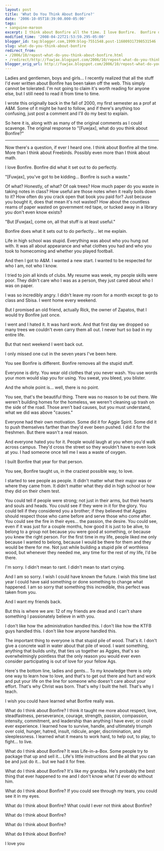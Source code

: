 ```yaml
---
layout: post
title: 'What Do You Think About Bonfire?'
date: '2006-10-05T18:39:00.000-05:00'
tags:
- sanguine-maroon
excerpt: I think about Bonfire all the time. I love Bonfire.  Bonfire did what it set out to do perfectly.
modified_time: '2008-04-22T21:53:59.295-05:00'
blogger_id: tag:blogger.com,1999:blog-7551548.post-116009317398531546
slug: what-do-you-think-about-bonfire
redirect_from: 
- /2006/10/repost-what-do-you-think-about-bonfire.html
- /redirect/http://fuwjax.blogspot.com/2006/10/repost-what-do-you-think-about-bonfire.html
blogger_orig_url: http://fuwjax.blogspot.com/2006/10/repost-what-do-you-think-about-bonfire.html
---
```


Ladies and gentlemen, boys and girls... I recently realized that all the stuff I'd ever written about Bonfire has been taken off the web.  This simply cannot be tolerated.  I'm not going to claim it's worth reading for anyone else, but I still need to read it from time to time.

I wrote this originally back in the fall of 2000, my first semester as a prof at A&M.  Some of it might be hard to follow, and if there's anything too confusing, just post a comment and I'll do my best to explain.

So here it is, along with as many of the original comments as I could scavenge.  The original response to "[Fuwjax], what do you think about Bonfire?"

---

Now there's a question, if ever I heard one.  I think about Bonfire all the time.  More than I think about Freebirds.  Possibly even more than I think about math.

I love Bonfire.  Bonfire did what it set out to do perfectly.

"[Fuwjax], you've got to be kidding... Bonfire is such a waste."

Of what?  Honestly, of what?  Of oak trees?  How much paper do you waste in taking notes in class?  How useful are those notes when it really boils down to it?  How often do you crack open that book you paid for?  Just because you bought it, does that mean it's not wasted?  How about the countless reams of paper wasted on government red tape, or tucked away in a library you don't even know exists?

"But [Fuwjax], come on, all that stuff is at least useful."

Bonfire does what it sets out to do perfectly... let me explain.

Life in high school was stupid.  Everything was about who you hung out with.  It was all about appearance and what clothes you had and who you took to homecoming and whether you played football.

And then I got to A&M.  I wanted a new start.  I wanted to be respected for who I am, not who I know.

I tried to join all kinds of clubs.  My resume was week, my people skills were poor.  They didn't care who I was as a person, they just cared about who I was on paper.

I was so incredibly angry.  I didn't leave my room for a month except to go to class and Sbisa.  I went home every weekend.

But I promised an old friend, actually Rick, the owner of Zapatos, that I would try Bonfire just once.

I went and I hated it.  It was hard work.  And that first day we dropped so many trees we couldn't even carry them all out.  I never hurt so bad in my entire life.

But that next weekend I went back out.

I only missed one cut in the seven years I've been here.

You see Bonfire is different.  Bonfire removes all the stupid stuff.

Everyone is dirty.  You wear old clothes that you never wash.  You use words your mom would slap you for using.  You sweat, you bleed, you blister.

And the whole point is... well, there is no point.

You see, that's the beautiful thing.  There was no reason to be out there.  We weren't building homes for the homeless, we weren't cleaning up trash on the side of the road.  Those aren't bad causes, but you must understand, what we did was above "causes."

Everyone had their own motivation.  Some did it for Aggie Spirit.  Some did it to push themselves farther than they'd ever been pushed.  I did it for the freshmen.  But there wasn't a real reason.

And everyone hated you for it.  People would laugh at you when you'd walk across campus.  They'd cross the street so they wouldn't have to even look at you.  I had someone once tell me I was a waste of oxygen.  

I built Bonfire that year for that person.

You see, Bonfire taught us, in the craziest possible way, to love.

I started to see people as people.  It didn't matter what their major was or where they came from.  It didn't matter what they did in high school or how they did on their chem test.

You could tell if people were strong; not just in their arms, but their hearts and souls and heads.  You could see if they were in it for the glory.  You could tell if they considered you a brother; if they believed that Aggies should respect those who came before and serve those who come after.  You could see the fire in their eyes... the passion, the desire.  You could see, even if it was just for a couple months, how good it is just to be alive, to belong to a group not because you were good at something, or because you knew the right person.  For the first time in my life, people liked me only because I wanted to belong, because I would be there for them and they would be there for me. Not just while building a stupid pile of worthless wood, but whenever they needed me, any time for the rest of my life, I'd be there.

I'm sorry.  I didn't mean to rant.  I didn't mean to start crying.

And I am so sorry.  I wish I could have known the future.  I wish this time last year I could have said something or done something to change what happened.  I am so sorry that something this incredible, this perfect was taken from you.

And I want my friends back.

But this is where we are: 12 of my friends are dead and I can't share something I passionately believe in with you.

I don't like how the administration handled this.  I don't like how the KTFB guys handled this.  I don't like how anyone handled this.

The important thing to everyone is that stupid pile of wood.  That's it.  I don't give a concrete wall in water about that pile of wood.  I want something, anything that builds unity, that ties us together as Aggies, that's so overwhelmingly pointless that the only reason you would ever even consider participating is out of love for your fellow Ags.

Here's the bottom line, ladies and gents... To my knowledge there is only one way to learn how to love, and that's to get out there and hurt and work and put your life on the line for someone who doesn't care about your effort.  That's why Christ was born.  That's why I built the hell.  That's why I teach.

I wish you could have learned what Bonfire really was.

What do I think about Bonfire?  I think it taught me more about respect, love, steadfastness, perseverance, courage, strength, passion, compassion, intensity, commitment, and leadership than anything I have ever, or could ever experience.  I learned how to survive, handle, and ultimately triumph over cold, hunger, hatred, insult, ridicule, anger, discrimination, and sleeplessness.  I learned what it means to work hard, to help out, to play, to fight... to live.

What do I think about Bonfire?  It was Life-in-a-Box.  Some people try to package that up and sell it...  Life's little instructions and Be all that you can be and just do it... but we had it for free.

What do I think about Bonfire?  It's like my grandpa.  He's probably the best thing that ever happened to me and I don't know what I'd ever do without him.

What do I think about Bonfire?  If you could see through my tears, you could see it in my eyes.

What do I think about Bonfire?  What could I ever not think about Bonfire?

What do I think about Bonfire?

What do I think about Bonfire?

What do **I** think about Bonfire?

I love you

